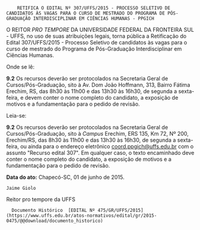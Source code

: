         RETIFICA O EDITAL Nº 307/UFFS/2015 - PROCESSO SELETIVO DE CANDIDATOS ÀS VAGAS PARA O CURSO DE MESTRADO DO PROGRAMA DE PÓS-GRADUAÇÃO INTERDISCIPLINAR EM CIÊNCIAS HUMANAS - PPGICH  

O REITOR *PRO TEMPORE* DA UNIVERSIDADE FEDERAL DA FRONTEIRA SUL - UFFS, no uso de suas atribuições legais, torna pública a Retificação do Edital 307/UFFS/2015 - Processo Seletivo de candidatos às vagas para o curso de mestrado do Programa de Pós-Graduação Interdisciplinar em Ciências Humanas.

 Onde se lê:

 **9.2** Os recursos deverão ser protocolados na Secretaria Geral de Cursos/Pós-Graduação, sito à Av. Dom João Hoffmann, 313, Bairro Fátima Erechim, RS, das 8h30 às 11h00 e das 13h30 às 16h30, de segunda a sexta-feira, e devem conter o nome completo do candidato, a exposição de motivos e a fundamentação para o pedido de revisão.

 Leia-se:

 **9.2** Os recursos deverão ser protocolados na Secretaria Geral de Cursos/Pós-Graduação, sito à *Campus* Erechim, ERS 135, Km 72, Nº 200, Erechim/RS, das 8h30 às 11h00 e das 13h30 às 16h30, de segunda a sexta-feira, ou ainda para o endereço eletrônico coord.ppgich@uffs.edu.br com o assunto "Recurso edital 307". Em qualquer caso, o texto encaminhado deve conter o nome completo do candidato, a exposição de motivos e a fundamentação para o pedido de revisão.

  

   **Data do ato:** Chapecó-SC, 01 de junho de 2015.   
 

    Jaime Giolo   
 Reitor pro tempore da UFFS 

      Documento Histórico  [EDITAL Nº 475/GR/UFFS/2015](https://www.uffs.edu.br/atos-normativos/edital/gr/2015-0475/@@download/documento_historico)     
      